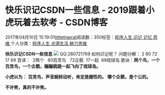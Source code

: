 
# 快乐识记CSDN一些信息 - 2019跟着小虎玩着去软考 - CSDN博客

2017年04月10日 15:19:01[littletigerat](https://me.csdn.net/littletigerat)阅读数：350标签：[程序人生																](https://so.csdn.net/so/search/s.do?q=程序人生&t=blog)[识记																](https://so.csdn.net/so/search/s.do?q=识记&t=blog)[记忆																](https://so.csdn.net/so/search/s.do?q=记忆&t=blog)[思维																](https://so.csdn.net/so/search/s.do?q=思维&t=blog)[
							](https://so.csdn.net/so/search/s.do?q=记忆&t=blog)[
																					](https://so.csdn.net/so/search/s.do?q=识记&t=blog)个人分类：[程序人生																](https://blog.csdn.net/littletigerat/article/category/779495)[点滴生活																](https://blog.csdn.net/littletigerat/article/category/666611)[魅力思维																](https://blog.csdn.net/littletigerat/article/category/710212)[
							](https://blog.csdn.net/littletigerat/article/category/666611)
[
																								](https://blog.csdn.net/littletigerat/article/category/779495)

[
		](https://so.csdn.net/so/search/s.do?q=识记&t=blog)
[
	](https://so.csdn.net/so/search/s.do?q=程序人生&t=blog)

**快乐识记CSDN一些信息**
![](https://img-blog.csdn.net/20170410151517517?watermark/2/text/aHR0cDovL2Jsb2cuY3Nkbi5uZXQvbGl0dGxldGlnZXJhdA==/font/5a6L5L2T/fontsize/400/fill/I0JBQkFCMA==/dissolve/70/gravity/SouthEast)
QQ:280721769
如何识记呢？
问题分解： 2 80 72 17 69
音译：  2两个   80百灵鸟   72企鹅  17一起  69琉球岛
歌诀：**两个鸟，一个百灵鸟，一个企鹅，蹦蹦跳跳一起飞向了琉球岛。**

**小虎以为：**
**百灵鸟，声音婉转动听，肯定是雌性的。**
**哪个企鹅，是个公的。**

**不许笑，真的不许笑。**

